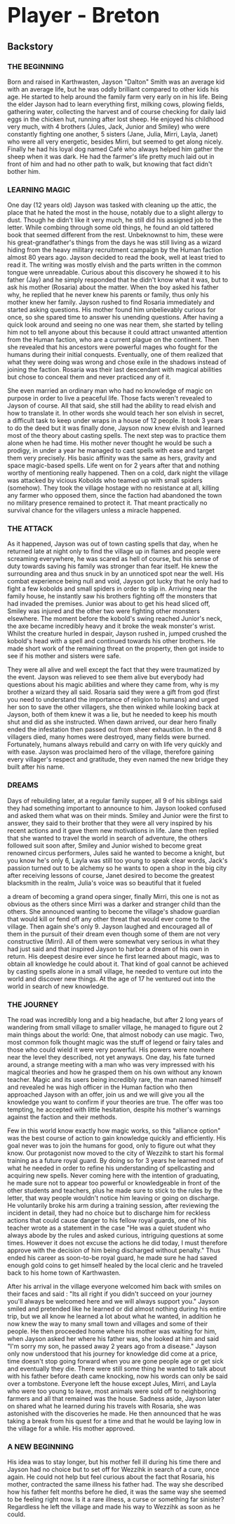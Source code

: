 # <font size = 10>Player - Breton </font>
## Backstory
### THE BEGINNING

Born and raised in Karthwasten, Jayson "Dalton" Smith was an average kid with an average life, but he was oddly brilliant compared to other kids his age. He started to help around the family farm very early on in his life. Being the elder Jayson had to learn everything first, milking cows, plowing fields, gathering water, collecting the harvest and of course checking for daily laid eggs in the chicken hut, running after lost sheep. He enjoyed his childhood very much, with 4 brothers (Jules, Jack, Junior and Smiley) who were constantly fighting one another, 5 sisters (Jane, Julia, Mirri, Layla, Janet) who were all very energetic, besides Mirri, but seemed to get along nicely. Finally he had his loyal dog named Café who always helped him gather the sheep when it was dark. He had the farmer's life pretty much laid out in front of him and had no other path to walk, but knowing that fact didn't bother him.

### LEARNING MAGIC

One day (12 years old) Jayson was tasked with cleaning up the attic, the place that he hated the most in the house, notably due to a slight allergy to dust. Though he didn't like it very much, he still did his assigned job to the letter. While combing through some old things, he found an old tattered book that seemed different from the rest. Unbeknownst to him, these were his great-grandfather's things from the days he was still living as a wizard hiding from the heavy military recruitment campaign by the Human faction almost 80 years ago. Jayson decided to read the book, well at least tried to read it. The writing was mostly elvish and the parts written in the common tongue were unreadable. Curious about this discovery he showed it to his father (Jay) and he simply responded that he didn't know what it was, but to ask his mother (Rosaria) about the matter. When the boy asked his father why, he replied that he never knew his parents or family, thus only his mother knew her family. Jayson rushed to find Rosaria immediately and started asking questions. His mother found him unbelievably curious for once, so she spared time to answer his unending questions. After having a quick look around and seeing no one was near them, she started by telling him not to tell anyone about this because it could attract unwanted attention from the Human faction, who are a current plague on the continent. Then she revealed that his ancestors were powerful mages who fought for the humans during their initial conquests. Eventually, one of them realized that what they were doing was wrong and chose exile in the shadows instead of joining the faction. Rosaria was their last descendant with magical abilities but chose to conceal them and never practiced any of it.

  

She even married an ordinary man who had no knowledge of magic on purpose in order to live a peaceful life. Those facts weren't revealed to Jayson of course. All that said, she still had the ability to read elvish and how to translate it. In other words she would teach her son elvish in secret, a difficult task to keep under wraps in a house of 12 people. It took 3 years to do the deed but it was finally done, Jayson now knew elvish and learned most of the theory about casting spells. The next step was to practice them alone when he had time. His mother never thought he would be such a prodigy, in under a year he managed to cast spells with ease and target them very precisely. His basic affinity was the same as hers, gravity and space magic-based spells. Life went on for 2 years after that and nothing worthy of mentioning really happened. Then on a cold, dark night the village was attacked by vicious Kobolds who teamed up with small spiders (somehow). They took the village hostage with no resistance at all, killing any farmer who opposed them, since the faction had abandoned the town no military presence remained to protect it. That meant practically no survival chance for the villagers unless a miracle happened.

### THE ATTACK 

As it happened, Jayson was out of town casting spells that day, when he returned late at night only to find the village up in flames and people were screaming everywhere, he was scared as hell of course, but his sense of duty towards saving his family was stronger than fear itself. He knew the surrounding area and thus snuck in by an unnoticed spot near the well. His combat experience being null and void, Jayson got lucky that he only had to fight a few kobolds and small spiders in order to slip in. Arriving near the family house, he instantly saw his brothers fighting off the monsters that had invaded the premises. Junior was about to get his head sliced off, Smiley was injured and the other two were fighting other monsters elsewhere. The moment before the kobold's swing reached Junior's neck, the axe became incredibly heavy and it broke the weak monster's wrist. Whilst the creature hurled in despair, Jayson rushed in, jumped crushed the kobold's head with a spell and continued towards his other brothers. He made short work of the remaining threat on the property, then got inside to see if his mother and sisters were safe.

They were all alive and well except the fact that they were traumatized by the event. Jayson was relieved to see them alive but everybody had questions about his magic abilities and where they came from, why is my brother a wizard they all said. Rosaria said they were a gift from god (first you need to understand the importance of religion to humans) and urged her son to save the other villagers, she then winked while looking back at Jayson, both of them knew it was a lie, but he needed to keep his mouth shut and did as she instructed. When dawn arrived, our dear hero finally ended the infestation then passed out from sheer exhaustion. In the end 8 villagers died, many homes were destroyed, many fields were burned. Fortunately, humans always rebuild and carry on with life very quickly and with ease. Jayson was proclaimed hero of the village, therefore gaining every villager's respect and gratitude, they even named the new bridge they built after his name.

### DREAMS 

Days of rebuilding later, at a regular family supper, all 9 of his siblings said they had something important to announce to him. Jayson looked confused and asked them what was on their minds. Smiley and Junior were the first to answer, they said to their brother that they were all very inspired by his recent actions and it gave them new motivations in life. Jane then replied that she wanted to travel the world in search of adventure, the others followed suit soon after, Smiley and Junior wished to become great renowned circus performers, Jules said he wanted to become a knight, but you know he's only 6, Layla was still too young to speak clear words, Jack's passion turned out to be alchemy so he wants to open a shop in the big city after receiving lessons of course, Janet desired to become the greatest blacksmith in the realm, Julia's voice was so beautiful that it fueled

  

a dream of becoming a grand opera singer, finally Mirri, this one is not as obvious as the others since Mirri was a darker and stranger child than the others. She announced wanting to become the village's shadow guardian that would kill or fend off any other threat that would ever come to the village. Then again she's only 9. Jayson laughed and encouraged all of them in the pursuit of their dream even though some of them are not very constructive (Mirri). All of them were somewhat very serious in what they had just said and that inspired Jayson to harbor a dream of his own in return. His deepest desire ever since he first learned about magic, was to obtain all knowledge he could about it. That kind of goal cannot be achieved by casting spells alone in a small village, he needed to venture out into the world and discover new things. At the age of 17 he ventured out into the world in search of new knowledge.

  

### THE JOURNEY 

The road was incredibly long and a big headache, but after 2 long years of wandering from small village to smaller village, he managed to figure out 2 main things about the world: One, that almost nobody can use magic. Two, most common folk thought magic was the stuff of legend or fairy tales and those who could wield it were very powerful. His powers were nowhere near the level they described, not yet anyways. One day, his fate turned around, a strange meeting with a man who was very impressed with his magical theories and how he grasped them on his own without any known teacher. Magic and its users being incredibly rare, the man named himself and revealed he was high officer in the Human faction who then approached Jayson with an offer, join us and we will give you all the knowledge you want to confirm if your theories are true. The offer was too tempting, he accepted with little hesitation, despite his mother's warnings against the faction and their methods.

  

Few in this world know exactly how magic works, so this "alliance option" was the best course of action to gain knowledge quickly and efficiently. His goal never was to join the humans for good, only to figure out what they know. Our protagonist now moved to the city of Wezzihk to start his formal training as a future royal guard. By doing so for 3 years he learned most of what he needed in order to refine his understanding of spellcasting and acquiring new spells. Never coming here with the intention of graduating, he made sure not to appear too powerful or knowledgeable in front of the other students and teachers, plus he made sure to stick to the rules by the letter, that way people wouldn't notice him leaving or going on discharge. He voluntarily broke his arm during a training session, after reviewing the incident in detail, they had no choice but to discharge him for reckless actions that could cause danger to his fellow royal guards, one of his teacher wrote as a statement in the case "He was a quiet student who always abode by the rules and asked curious, intriguing questions at some times. However it does not excuse the actions he did today, I must therefore approve with the decision of him being discharged without penalty." Thus ended his career as soon-to-be royal guard, he made sure he had saved enough gold coins to get himself healed by the local cleric and he traveled back to his home town of Karthwasten.

  

After his arrival in the village everyone welcomed him back with smiles on their faces and said : "Its all right if you didn't succeed on your journey you'll always be welcomed here and we will always support you." Jayson smiled and pretended like he learned or did almost nothing during his entire trip, but we all know he learned a lot about what he wanted, in addition he now knew the way to many small town and villages and some of their people. He then proceeded home where his mother was waiting for him, when Jayson asked her where his father was, she looked at him and said "I'm sorry my son, he passed away 2 years ago from a disease." Jayson only now understood that his journey for knowledge did come at a price, time doesn't stop going forward when you are gone people age or get sick and eventually they die. There were still some thing he wanted to talk about with his father before death came knocking, now his words can only be said over a tombstone. Everyone left the house except Jules, Mirri, and Layla who were too young to leave, most animals were sold off to neighboring farmers and all that remained was the house. Sadness aside, Jayson later on shared what he learned during his travels with Rosaria, she was astonished with the discoveries he made. He then announced that he was taking a break from his quest for a time and that he would be laying low in the village for a while. His mother approved.

  

### A NEW BEGINNING  

His idea was to stay longer, but his mother fell ill during his time there and Jayson had no choice but to set off for Wezzihk in search of a cure, once again. He could not help but feel curious about the fact that Rosaria, his mother, contracted the same illness his father had. The way she described how his father felt months before he died, it was the same way she seemed to be feeling right now. Is it a rare illness, a curse or something far sinister? Regardless he left the village and made his way to Wezzihk as soon as he could.